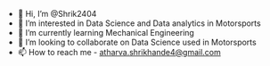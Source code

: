 - 👋 Hi, I’m @Shrik2404
- 👀 I’m interested in Data Science and Data analytics in Motorsports
- 🌱 I’m currently learning Mechanical Engineering
- 💞️ I’m looking to collaborate on Data Science used in Motorsports
- 📫 How to reach me - atharva.shrikhande4@gmail.com

<!---
Shrik2404/Shrik2404 is a ✨ special ✨ repository because its `README.md` (this file) appears on your GitHub profile.
You can click the Preview link to take a look at your changes.
--->
